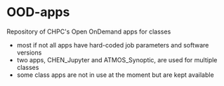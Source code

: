 # OOD-apps
Repository of CHPC's Open OnDemand apps for classes

- most if not all apps have hard-coded job parameters and software versions
- two apps, CHEN_Jupyter and ATMOS_Synoptic, are used for multiple classes
- some class apps are not in use at the moment but are kept available

